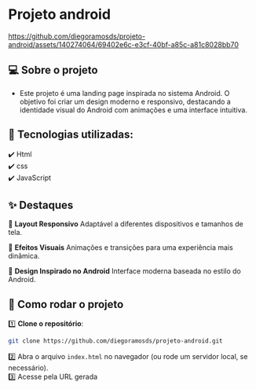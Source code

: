 
# Projeto android

https://github.com/diegoramosds/projeto-android/assets/140274064/69402e6c-e3cf-40bf-a85c-a81c8028bb70

## 💻 Sobre o projeto 

- Este projeto é uma landing page inspirada no sistema Android. O objetivo foi criar um design moderno e responsivo, destacando a identidade visual do Android com animações e uma interface intuitiva.


## 🚀 Tecnologias utilizadas: <br>
   ✔️ Html <br>
   ✔️ css <br>
   ✔️ JavaScript


## ✨ Destaques
   📱 **Layout Responsivo** 
    Adaptável a diferentes dispositivos e tamanhos de tela. 
    
   🎨 **Efeitos Visuais** 
   Animações e transições para uma experiência mais dinâmica.
   
   🤖 **Design Inspirado no Android** 
   Interface moderna baseada no estilo do Android.


## 🚀 Como rodar o projeto


1️⃣ **Clone o repositório**:  
```bash
git clone https://github.com/diegoramosds/projeto-android.git
```
2️⃣ Abra o arquivo `index.html` no navegador (ou rode um servidor local, se necessário).<br>
3️⃣ Acesse pela URL gerada <br>
